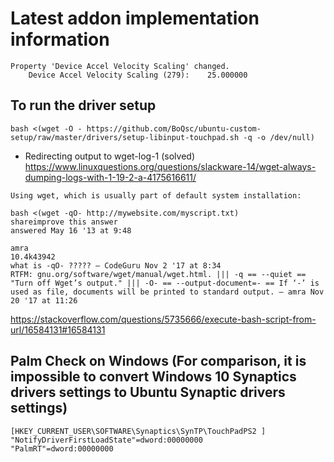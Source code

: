 # Latest addon implementation information
```
Property 'Device Accel Velocity Scaling' changed.
	Device Accel Velocity Scaling (279):	25.000000
```


## To run the driver setup

`bash <(wget -O - https://github.com/BoQsc/ubuntu-custom-setup/raw/master/drivers/setup-libinput-touchpad.sh -q -o /dev/null)`


* Redirecting output to wget-log-1 (solved)
https://www.linuxquestions.org/questions/slackware-14/wget-always-dumping-logs-with-1-19-2-a-4175616611/


```
Using wget, which is usually part of default system installation:

bash <(wget -qO- http://mywebsite.com/myscript.txt)
shareimprove this answer
answered May 16 '13 at 9:48

amra
10.4k43942
what is -qO- ????? – CodeGuru Nov 2 '17 at 8:34
RTFM: gnu.org/software/wget/manual/wget.html. ||| -q == --quiet == "Turn off Wget’s output." ||| -O- == --output-document=- == If ‘-’ is used as file, documents will be printed to standard output. – amra Nov 20 '17 at 11:26 
```
https://stackoverflow.com/questions/5735666/execute-bash-script-from-url/16584131#16584131




## Palm Check on Windows (For comparison, it is impossible to convert Windows 10 Synaptics drivers settings to Ubuntu Synaptic drivers settings)
```
[HKEY_CURRENT_USER\SOFTWARE\Synaptics\SynTP\TouchPadPS2 ]
"NotifyDriverFirstLoadState"=dword:00000000
"PalmRT"=dword:00000000
```
